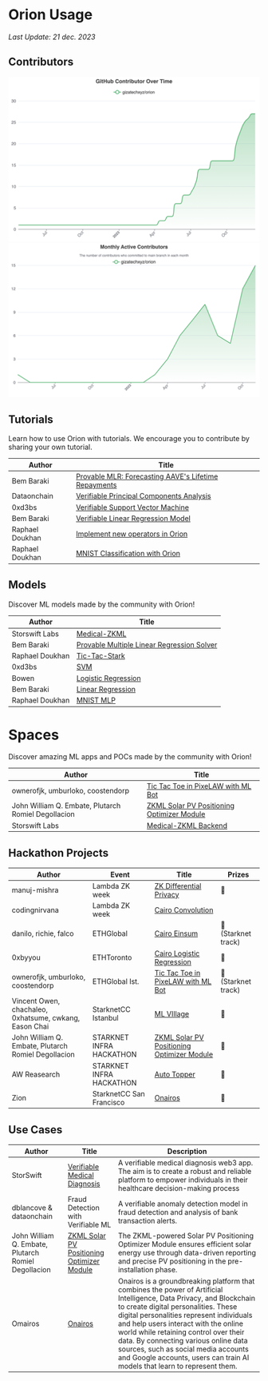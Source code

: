# Orion Usage

*Last Update: 21 dec. 2023*

## Contributors

![alt text](docs/images/contributor.png)
![alt text](docs/images/active-contributor.png)

## Tutorials

Learn how to use Orion with tutorials. We encourage you to contribute by sharing your own tutorial.

| Author          | Title                                                                                                                                                   |
| --------------- | ------------------------------------------------------------------------------------------------------------------------------------------------------- |
| Bem Baraki      | [Provable MLR: Forecasting AAVE's Lifetime Repayments](https://orion.gizatech.xyz/academy/tutorials/provable-mlr-forecasting-aaves-lifetime-repayments) |
| Dataonchain     | [Verifiable Principal Components Analysis](https://orion.gizatech.xyz/academy/tutorials/verifiable-principal-components-analysis)                       |
| 0xd3bs          | [Verifiable Support Vector Machine](https://orion.gizatech.xyz/academy/tutorials/verifiable-support-vector-machine)                                     |
| Bem Baraki      | [Verifiable Linear Regression Model](https://orion.gizatech.xyz/academy/tutorials/verifiable-linear-regression-model-in-orion)                          |
| Raphael Doukhan | [Implement new operators in Orion](https://orion.gizatech.xyz/academy/tutorials/implement-new-operators-in-orion)                                       |
| Raphael Doukhan | [MNIST Classification with Orion](https://orion.gizatech.xyz/academy/tutorials/mnist-classification-with-orion)                                         |

## Models

Discover ML models made by the community with Orion!

| Author          | Title                                                                                                                                               |
| --------------- | --------------------------------------------------------------------------------------------------------------------------------------------------- |
| Storswift  Labs | [Medical-ZKML](https://github.com/storswiftlabs/Medical-ZKML-Orion)                                                                                 |
| Bem Baraki      | [Provable Multiple Linear Regression Solver](https://github.com/gizatechxyz/Orion-Hub/tree/main/finance/provable_multiple_linear_regression_solver) |
| Raphael Doukhan | [Tic-Tac-Stark](https://github.com/gizatechxyz/Tic-Tac-Stark)                                                                                       |
| 0xd3bs          | [SVM](https://github.com/gizatechxyz/orion_tutorials/blob/main/verifiable_support_vector_machine/notebooks/svm.ipynb)                               |
| Bowen           | [Logistic Regression](https://github.com/bowenyou/cairo-logistic-regression)                                                                        |
| Bem Baraki      | [Linear Regression](https://github.com/BemTG/Verifiable-Linear-Regression-)                                                                         |
| Raphael Doukhan | [MNIST MLP](https://github.com/gizatechxyz/orion_tutorials/blob/main/mnist_nn/QAT_MNIST_MLP.ipynb)                                                  |

# Spaces 

Discover amazing ML apps and POCs made by the community with Orion!

| Author                                              | Title                                                                                                                                                      |
| --------------------------------------------------- | ---------------------------------------------------------------------------------------------------------------------------------------------------------- |
| ownerofjk, umburloko, coostendorp                   | [Tic Tac Toe in PixeLAW with ML Bot](https://github.com/OwnerOfJK/TicTacToeAgent/tree/main)                                                                |
| John William Q. Embate, Plutarch Romiel Degollacion | [ZKML Solar PV Positioning Optimizer Module](https://taikai.network/starkware/hackathons/starknet-infra-hackathon/projects/clpnv5gav00d6x401lol9jaf8/idea) |
| Storswift     Labs                                  | [Medical-ZKML Backend](https://github.com/storswiftlabs/medical-validityML-backend)                                                                        |

## Hackathon Projects

| Author                                                 | Event                    | Title                                                                                                                                                      | Prizes             |
| ------------------------------------------------------ | ------------------------ | ---------------------------------------------------------------------------------------------------------------------------------------------------------- | ------------------ |
| manuj-mishra                                           | Lambda ZK week           | [ZK Differential Privacy](https://github.com/manuj-mishra/zkdiffpriv)                                                                                      | 🏅                  |
| codingnirvana                                          | Lambda ZK week           | [Cairo Convolution ](https://github.com/gizatechxyz/orion/pull/160)                                                                                        |                    |
| danilo, richie, falco                                  | ETHGlobal                | [Cairo Einsum](https://x.com/danilowhk2/status/1683138159985545216?s=20)                                                                                   | 🥇 (Starknet track) |
| 0xbyyou                                                | ETHToronto               | [Cairo Logistic Regression](https://x.com/gizatechxyz/status/1695016787698417770?s=20)                                                                     | 🏅                  |
| ownerofjk, umburloko, coostendorp                      | ETHGlobal Ist.           | [Tic Tac Toe in PixeLAW with ML Bot](https://github.com/OwnerOfJK/TicTacToeAgent/tree/main)                                                                | 🥇 (Starknet track) |
| Vincent Owen, chachaleo, 0xhatsume, cwkang, Eason Chai | StarknetCC Istanbul      | [ML VIllage](https://github.com/ML-Village/ML-Village-Backend)                                                                                             | 🥈                  |
| John William Q. Embate, Plutarch Romiel Degollacion    | STARKNET INFRA HACKATHON | [ZKML Solar PV Positioning Optimizer Module](https://taikai.network/starkware/hackathons/starknet-infra-hackathon/projects/clpnv5gav00d6x401lol9jaf8/idea) | 🥇                  |
| AW Reasearch                                           | STARKNET INFRA HACKATHON | [Auto Topper](https://taikai.network/starkware/hackathons/starknet-infra-hackathon/projects/clpy78x6n01lj0801j5edyg1m/idea)                                | 🥇                  |
| Zion                                                   | StarknetCC San Francisco | [Onairos](https://onairos.uk/)                                                                                                                             | 🥇                  |

## Use Cases 

| Author                                              | Title                                                                                                                                                      | Description                                                                                                                                                                                                                                                                                                                                                                                                                                           |
| --------------------------------------------------- | ---------------------------------------------------------------------------------------------------------------------------------------------------------- | ----------------------------------------------------------------------------------------------------------------------------------------------------------------------------------------------------------------------------------------------------------------------------------------------------------------------------------------------------------------------------------------------------------------------------------------------------- |
| StorSwift                                           | [Verifiable Medical Diagnosis](https://balanced-pizza-fc8.notion.site/Medical-zkML-Checklist-66844a082d4e49ee94d4d7f960fd22e6)                             | A verifiable medical diagnosis web3 app. The aim is to create a robust and reliable platform to empower individuals in their healthcare decision-making process                                                                                                                                                                                                                                                                                       |
| dblancove & dataonchain                             | Fraud Detection with Verifiable ML                                                                                                                         | A verifiable anomaly detection model in fraud detection and analysis of bank transaction alerts.                                                                                                                                                                                                                                                                                                                                                      |
| John William Q. Embate, Plutarch Romiel Degollacion | [ZKML Solar PV Positioning Optimizer Module](https://taikai.network/starkware/hackathons/starknet-infra-hackathon/projects/clpnv5gav00d6x401lol9jaf8/idea) | The ZKML-powered Solar PV Positioning Optimizer Module ensures efficient solar energy use through data-driven reporting and precise PV positioning in the pre-installation phase.                                                                                                                                                                                                                                                                     |
| Omairos                                             | [Onairos](https://onairos.uk/)                                                                                                                             | Onairos is a groundbreaking platform that combines the power of Artificial Intelligence, Data Privacy, and Blockchain to create digital personalities. These digital personalities represent individuals and help users interact with the online world while retaining control over their data. By connecting various online data sources, such as social media accounts and Google accounts, users can train AI models that learn to represent them. |
